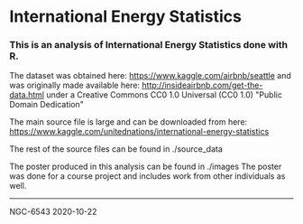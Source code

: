# International Energy Statistics

### This is an analysis of International Energy Statistics done with R.

The dataset was obtained here: https://www.kaggle.com/airbnb/seattle and was originally made available here: http://insideairbnb.com/get-the-data.html under a Creative Commons CC0 1.0 Universal (CC0 1.0) "Public Domain Dedication"

The main source file is large and can be downloaded from here:
https://www.kaggle.com/unitednations/international-energy-statistics

The rest of the source files can be found in ./source_data

The poster produced in this analysis can be found in ./images 
The poster was done for a course project and includes work from other individuals as well.

---------
NGC-6543
2020-10-22
